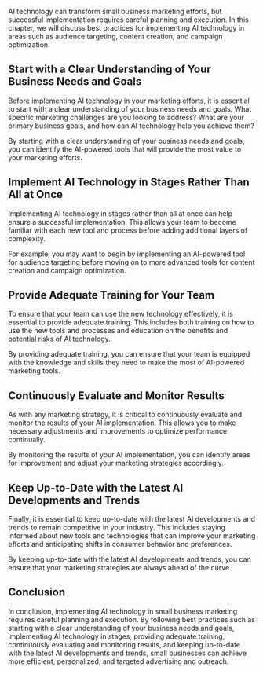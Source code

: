 
AI technology can transform small business marketing efforts, but successful implementation requires careful planning and execution. In this chapter, we will discuss best practices for implementing AI technology in areas such as audience targeting, content creation, and campaign optimization.

Start with a Clear Understanding of Your Business Needs and Goals
-----------------------------------------------------------------

Before implementing AI technology in your marketing efforts, it is essential to start with a clear understanding of your business needs and goals. What specific marketing challenges are you looking to address? What are your primary business goals, and how can AI technology help you achieve them?

By starting with a clear understanding of your business needs and goals, you can identify the AI-powered tools that will provide the most value to your marketing efforts.

Implement AI Technology in Stages Rather Than All at Once
---------------------------------------------------------

Implementing AI technology in stages rather than all at once can help ensure a successful implementation. This allows your team to become familiar with each new tool and process before adding additional layers of complexity.

For example, you may want to begin by implementing an AI-powered tool for audience targeting before moving on to more advanced tools for content creation and campaign optimization.

Provide Adequate Training for Your Team
---------------------------------------

To ensure that your team can use the new technology effectively, it is essential to provide adequate training. This includes both training on how to use the new tools and processes and education on the benefits and potential risks of AI technology.

By providing adequate training, you can ensure that your team is equipped with the knowledge and skills they need to make the most of AI-powered marketing tools.

Continuously Evaluate and Monitor Results
-----------------------------------------

As with any marketing strategy, it is critical to continuously evaluate and monitor the results of your AI implementation. This allows you to make necessary adjustments and improvements to optimize performance continually.

By monitoring the results of your AI implementation, you can identify areas for improvement and adjust your marketing strategies accordingly.

Keep Up-to-Date with the Latest AI Developments and Trends
----------------------------------------------------------

Finally, it is essential to keep up-to-date with the latest AI developments and trends to remain competitive in your industry. This includes staying informed about new tools and technologies that can improve your marketing efforts and anticipating shifts in consumer behavior and preferences.

By keeping up-to-date with the latest AI developments and trends, you can ensure that your marketing strategies are always ahead of the curve.

Conclusion
----------

In conclusion, implementing AI technology in small business marketing requires careful planning and execution. By following best practices such as starting with a clear understanding of your business needs and goals, implementing AI technology in stages, providing adequate training, continuously evaluating and monitoring results, and keeping up-to-date with the latest AI developments and trends, small businesses can achieve more efficient, personalized, and targeted advertising and outreach.

